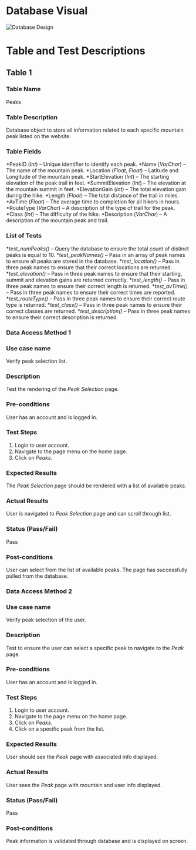 # Database Visual
![Database Design](https://user-images.githubusercontent.com/104743365/199325220-3112257c-4322-4e7c-8f99-c092316cd203.JPG)

# Table and Test Descriptions

## Table 1

### Table Name
  Peaks
### Table Description
  Database object to store all information related to each specific mountain peak listed on the website.
### Table Fields
  *PeakID (*Int*) – Unique identifier to identify each peak.
  *Name (*VarChar*) – The name of the mountain peak.
  *Location (*Float*, *Float*) – Latitude and Longitude of the mountain peak.
  *StartElevation (*Int*) – The starting elevation of the peak trail in feet.
  *SummitElevation (*Int*) – The elevation at the mountain summit in feet.
  *ElevationGain (*Int*) – The total elevation gain during the hike.
  *Length (*Float*) – The total distance of the trail in miles.
  *AvTime (*Float*) – The average time to completion for all hikers in hours.
  *RouteType (*VarChar*) – A description of the type of trail for the peak.
  *Class (*Int*) – The difficulty of the hike.
  *Description (*VarChar*) – A description of the mountain peak and trail.
### List of Tests
  **test_numPeaks()* – Query the database to ensure the total count of distinct peaks is equal to 10.
  **test_peakNames()* – Pass in an array of peak names to ensure all peaks are stored in the database.
  **test_location()* – Pass in three peak names to ensure that their correct locations are returned.
  **test_elevation()* – Pass in three peak names to ensure that their starting, summit and elevation gains are returned correctly.
  **test_length()* – Pass in three peak names to ensure their correct length is returned.
  **test_avTime()* – Pass in three peak names to ensure their correct times are reported.
  **test_routeType()* – Pass in three peak names to ensure their correct route type is returned.
  **test_class()* – Pass in three peak names to ensure their correct classes are returned.
  **test_description()* – Pass in three peak names to ensure their correct description is returned.

### Data Access Method 1

### Use case name
  Verify peak selection list.
### Description
  Test the rendering of the *Peak Selection* page.
### Pre-conditions
  User has an account and is logged in.
### Test Steps
  1. Login to user account.
  2. Navigate to the page menu on the home page.
  3. Click on *Peaks*.
### Expected Results
  The *Peak Selection* page should be rendered with a list of available peaks.
### Actual Results
  User is navigated to *Peak Selection* page and can scroll through list.
### Status (Pass/Fail)
  Pass
### Post-conditions
  User can select from the list of available peaks.  The page has successfully pulled from the database.

### Data Access Method 2

### Use case name
  Verify peak selection of the user.
### Description
  Test to ensure the user can select a specific peak to navigate to the *Peak* page.
### Pre-conditions
  User has an account and is logged in.
### Test Steps
  1. Login to user account.
  2. Navigate to the page menu on the home page.
  3. Click on *Peaks*.
  4. Click on a specific peak from the list.
### Expected Results
  User should see the *Peak* page with associated info displayed.
### Actual Results
  User sees the *Peak* page with mountain and user info displayed.
### Status (Pass/Fail)
  Pass
### Post-conditions
  Peak information is validated through database and is displayed on screen.  

